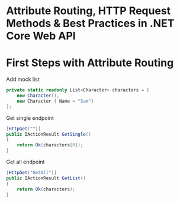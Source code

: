 # Attribute Routing, HTTP Request Methods & Best Practices in .NET Core Web API

# First Steps with Attribute Routing

Add mock list
```csharp
private static readonly List<Character> characters = [
    new Character(),
    new Character { Name = "Sam"}
];
```

Get single endpoint
```csharp
[HttpGet("")]
public IActionResult GetSingle()
{
    return Ok(characters[0]);
}
```

Get all endpoint
```csharp
[HttpGet("GetAll")]
public IActionResult GetList()
{
    return Ok(characters);
}
```